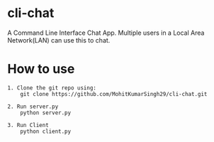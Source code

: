 # cli-chat
A Command Line Interface Chat App.
Multiple users in a Local Area Network(LAN) can use this to chat.

# How to use
    1. Clone the git repo using:
        git clone https://github.com/MohitKumarSingh29/cli-chat.git
    
    2. Run server.py
        python server.py

    3. Run Client
        python client.py
